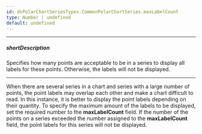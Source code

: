 ```yaml
---
id: dxPolarChartSeriesTypes.CommonPolarChartSeries.maxLabelCount
type: Number | undefined
default: undefined
---
```

---
##### shortDescription
Specifies how many points are acceptable to be in a series to display all labels for these points. Otherwise, the labels will not be displayed.

---
When there are several series in a chart and series with a large number of points, the point labels may overlap each other and make a chart difficult to read. In this instance, it is better to display the point labels depending on their quantity. To specify the maximum amount of the labels to be displayed, set the required number to the **maxLabelCount** field. If the number of the points on a series exceeded the number assigned to the **maxLabelCount** field, the point labels for this series will not be displayed.